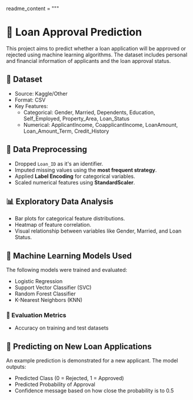 readme_content = """
# 🏦 Loan Approval Prediction

This project aims to predict whether a loan application will be approved or rejected using machine learning algorithms. The dataset includes personal and financial information of applicants and the loan approval status.

## 📁 Dataset

- Source: Kaggle/Other
- Format: CSV
- Key Features:
  - Categorical: Gender, Married, Dependents, Education, Self_Employed, Property_Area, Loan_Status
  - Numerical: ApplicantIncome, CoapplicantIncome, LoanAmount, Loan_Amount_Term, Credit_History

## 🧹 Data Preprocessing

- Dropped `Loan_ID` as it's an identifier.
- Imputed missing values using the **most frequent strategy**.
- Applied **Label Encoding** for categorical variables.
- Scaled numerical features using **StandardScaler**.

## 📊 Exploratory Data Analysis

- Bar plots for categorical feature distributions.
- Heatmap of feature correlation.
- Visual relationship between variables like Gender, Married, and Loan Status.

## 🧠 Machine Learning Models Used

The following models were trained and evaluated:
- Logistic Regression
- Support Vector Classifier (SVC)
- Random Forest Classifier
- K-Nearest Neighbors (KNN)

### 🔎 Evaluation Metrics
- Accuracy on training and test datasets

## 🚀 Predicting on New Loan Applications

An example prediction is demonstrated for a new applicant. The model outputs:
- Predicted Class (0 = Rejected, 1 = Approved)
- Predicted Probability of Approval
- Confidence message based on how close the probability is to 0.5
